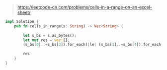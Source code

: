> https://leetcode-cn.com/problems/cells-in-a-range-on-an-excel-sheet/

``` rust
impl Solution {
    pub fn cells_in_range(s: String) -> Vec<String> {
        
        let s_bs = s.as_bytes();
        let mut res = vec![];
        (s_bs[0]..=s_bs[3]).for_each(|le| (s_bs[1]..=s_bs[4]).for_each(|n| res.push(String::from_utf8(vec![le, n]).unwrap())));
        
        res
    }
}
```